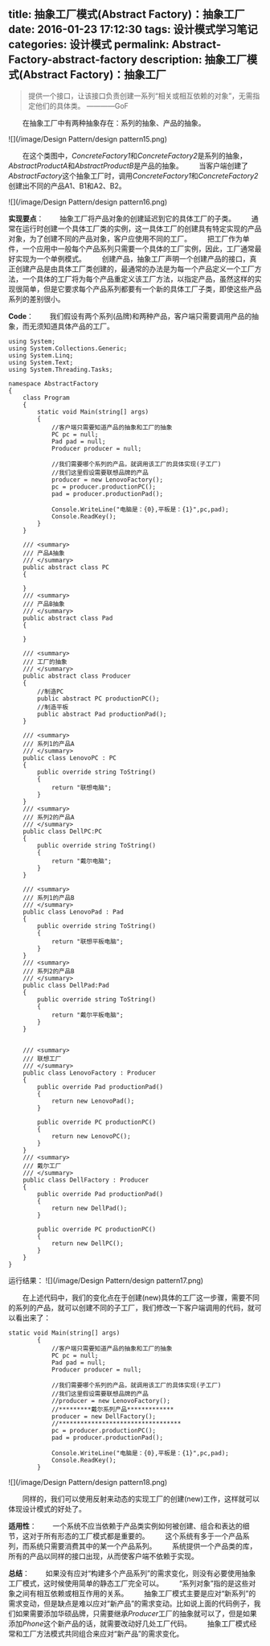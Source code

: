 title: 抽象工厂模式(Abstract Factory)：抽象工厂
date: 2016-01-23 17:12:30
tags: 设计模式学习笔记
categories: 设计模式
permalink: Abstract-Factory-abstract-factory
description: 抽象工厂模式(Abstract Factory)：抽象工厂
---
>提供一个接口，让该接口负责创建一系列“相关或相互依赖的对象”，无需指定他们的具体类。      ————GoF

　　在抽象工厂中有两种抽象存在：系列的抽象、产品的抽象。<!--more-->

![](/image/Design Pattern/design pattern15.png)

　　在这个类图中，*ConcreteFactory1*和*ConcreteFactory2*是系列的抽象，*AbstractProductA*和*AbstractProductB*是产品的抽象。
　　当客户端创建了*AbstractFactory*这个抽象工厂时，调用*ConcreteFactory1*和*ConcreteFactory2*创建出不同的产品A1、B1和A2、B2。

![](/image/Design Pattern/design pattern16.png)

**实现要点**：
　　抽象工厂将产品对象的创建延迟到它的具体工厂的子类。
　　通常在运行时创建一个具体工厂类的实例，这一具体工厂的创建具有特定实现的产品对象，为了创建不同的产品对象，客户应使用不同的工厂。
　　把工厂作为单件，一个应用中一般每个产品系列只需要一个具体的工厂实例，因此，工厂通常最好实现为一个单例模式。
　　创建产品，抽象工厂声明一个创建产品的接口，真正创建产品是由具体工厂类创建的，最通常的办法是为每一个产品定义一个工厂方法，一个具体的工厂将为每个产品重定义该工厂方法，以指定产品，虽然这样的实现很简单，但是它要求每个产品系列都要有一个新的具体工厂子类，即使这些产品系列的差别很小。

**Code**：
　　我们假设有两个系列(品牌)和两种产品，客户端只需要调用产品的抽象，而无须知道具体产品的工厂。
```
using System;
using System.Collections.Generic;
using System.Linq;
using System.Text;
using System.Threading.Tasks;

namespace AbstractFactory
{
    class Program
    {
        static void Main(string[] args)
        {
            //客户端只需要知道产品的抽象和工厂的抽象
            PC pc = null;
            Pad pad = null;
            Producer producer = null;

            //我们需要哪个系列的产品，就调用该工厂的具体实现(子工厂)
            //我们这里假设需要联想品牌的产品
            producer = new LenovoFactory();
            pc = producer.productionPC();
            pad = producer.productionPad();

            Console.WriteLine("电脑是：{0},平板是：{1}",pc,pad);
            Console.ReadKey();
        }
    }

    /// <summary>
    /// 产品A抽象
    /// </summary>
    public abstract class PC
    {

    }
    /// <summary>
    /// 产品B抽象
    /// </summary>
    public abstract class Pad
    {

    }

    /// <summary>
    /// 工厂的抽象
    /// </summary>
    public abstract class Producer
    {
        //制造PC
        public abstract PC productionPC();
        //制造平板
        public abstract Pad productionPad();
    }

    /// <summary>
    /// 系列1的产品A
    /// </summary>
    public class LenovoPC : PC
    {
        public override string ToString()
        {
            return "联想电脑";
        }
    }
    /// <summary>
    /// 系列2的产品A
    /// </summary>
    public class DellPC:PC
    {
        public override string ToString()
        {
            return "戴尔电脑";
        }
    }

    /// <summary>
    /// 系列1的产品B
    /// </summary>
    public class LenovoPad : Pad
    {
        public override string ToString()
        {
            return "联想平板电脑";
        }
    }
    /// <summary>
    /// 系列2的产品B
    /// </summary>
    public class DellPad:Pad
    {
        public override string ToString()
        {
            return "戴尔平板电脑";
        }
    }


    /// <summary>
    /// 联想工厂
    /// </summary>
    public class LenovoFactory : Producer
    {
        public override Pad productionPad()
        {
            return new LenovoPad();
        }

        public override PC productionPC()
        {
            return new LenovoPC();
        }
    }
    /// <summary>
    /// 戴尔工厂
    /// </summary>
    public class DellFactory : Producer
    {
        public override Pad productionPad()
        {
            return new DellPad();
        }

        public override PC productionPC()
        {
            return new DellPC();
        }
    }
}
```
运行结果：
![](/image/Design Pattern/design pattern17.png)

　　在上述代码中，我们的变化点在于创建(new)具体的工厂这一步骤，需要不同的系列的产品，就可以创建不同的子工厂，我们修改一下客户端调用的代码，就可以看出来了：
```
static void Main(string[] args)
        {
            //客户端只需要知道产品的抽象和工厂的抽象
            PC pc = null;
            Pad pad = null;
            Producer producer = null;

            //我们需要哪个系列的产品，就调用该工厂的具体实现(子工厂)
            //我们这里假设需要联想品牌的产品
            //producer = new LenovoFactory();
            //*********戴尔系列产品*************
            producer = new DellFactory();
            //**********************************
            pc = producer.productionPC();
            pad = producer.productionPad();

            Console.WriteLine("电脑是：{0},平板是：{1}",pc,pad);
            Console.ReadKey();
        }
```
![](/image/Design Pattern/design pattern18.png)

　　同样的，我们可以使用反射来动态的实现工厂的创建(new)工作，这样就可以体现设计模式的好处了。


**适用性**：
　　一个系统不应当依赖于产品类实例如何被创建、组合和表达的细节，这对于所有形态的工厂模式都是重要的。
　　这个系统有多于一个产品系列，而系统只需要消费其中的某一个产品系列。
　　系统提供一个产品类的库，所有的产品以同样的接口出现，从而使客户端不依赖于实现。

**总结**：
　　如果没有应对“构建多个产品系列”的需求变化，则没有必要使用抽象工厂模式，这时候使用简单的静态工厂完全可以。
　　“系列对象”指的是这些对象之间有相互依赖或相互作用的关系。
　　抽象工厂模式主要是应对“新系列”的需求变动，但是缺点是难以应对“新产品”的需求变动。比如说上面的代码例子，我们如果需要添加华硕品牌，只需要继承*Producer*工厂的抽象就可以了，但是如果添加*Phone*这个新产品的话，就需要改动好几处工厂代码。
　　抽象工厂模式经常和工厂方法模式共同组合来应对“新产品”的需求变化。